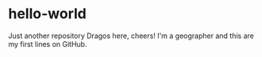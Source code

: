# hello-world
Just another repository
Dragos here, cheers!
I'm a geographer and this are my first lines on GitHub.
